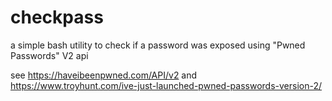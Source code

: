 # checkpass

a simple bash utility to check if a password was exposed using "Pwned Passwords" V2 api

see https://haveibeenpwned.com/API/v2 and https://www.troyhunt.com/ive-just-launched-pwned-passwords-version-2/

